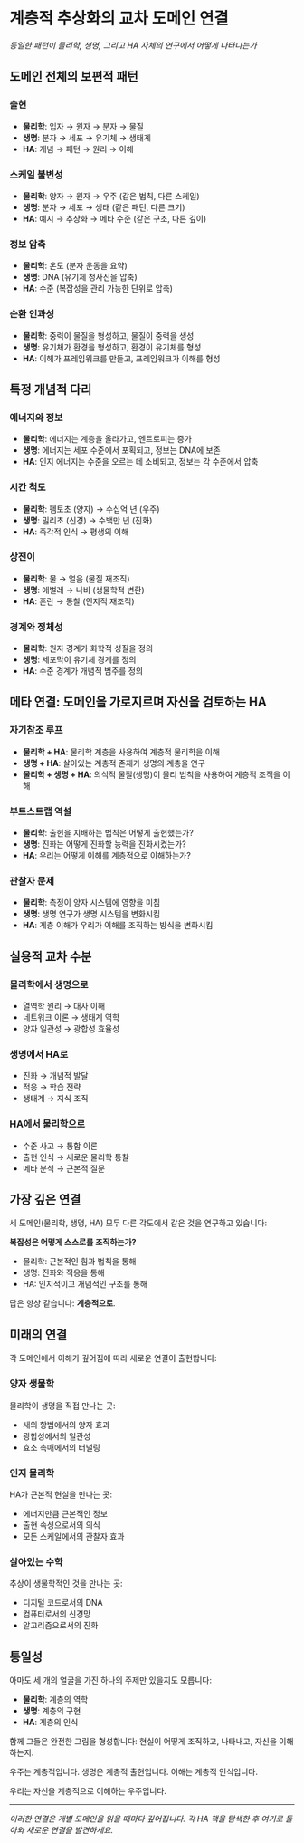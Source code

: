 # 계층적 추상화의 교차 도메인 연결

*동일한 패턴이 물리학, 생명, 그리고 HA 자체의 연구에서 어떻게 나타나는가*

## 도메인 전체의 보편적 패턴

### 출현
- **물리학**: 입자 → 원자 → 분자 → 물질
- **생명**: 분자 → 세포 → 유기체 → 생태계  
- **HA**: 개념 → 패턴 → 원리 → 이해

### 스케일 불변성
- **물리학**: 양자 → 원자 → 우주 (같은 법칙, 다른 스케일)
- **생명**: 분자 → 세포 → 생태 (같은 패턴, 다른 크기)
- **HA**: 예시 → 추상화 → 메타 수준 (같은 구조, 다른 깊이)

### 정보 압축
- **물리학**: 온도 (분자 운동을 요약)
- **생명**: DNA (유기체 청사진을 압축)
- **HA**: 수준 (복잡성을 관리 가능한 단위로 압축)

### 순환 인과성
- **물리학**: 중력이 물질을 형성하고, 물질이 중력을 생성
- **생명**: 유기체가 환경을 형성하고, 환경이 유기체를 형성
- **HA**: 이해가 프레임워크를 만들고, 프레임워크가 이해를 형성

## 특정 개념적 다리

### 에너지와 정보
- **물리학**: 에너지는 계층을 올라가고, 엔트로피는 증가
- **생명**: 에너지는 세포 수준에서 포획되고, 정보는 DNA에 보존
- **HA**: 인지 에너지는 수준을 오르는 데 소비되고, 정보는 각 수준에서 압축

### 시간 척도
- **물리학**: 펨토초 (양자) → 수십억 년 (우주)
- **생명**: 밀리초 (신경) → 수백만 년 (진화)
- **HA**: 즉각적 인식 → 평생의 이해

### 상전이
- **물리학**: 물 → 얼음 (물질 재조직)
- **생명**: 애벌레 → 나비 (생물학적 변환)
- **HA**: 혼란 → 통찰 (인지적 재조직)

### 경계와 정체성
- **물리학**: 원자 경계가 화학적 성질을 정의
- **생명**: 세포막이 유기체 경계를 정의
- **HA**: 수준 경계가 개념적 범주를 정의

## 메타 연결: 도메인을 가로지르며 자신을 검토하는 HA

### 자기참조 루프
- **물리학 + HA**: 물리학 계층을 사용하여 계층적 물리학을 이해
- **생명 + HA**: 살아있는 계층적 존재가 생명의 계층을 연구
- **물리학 + 생명 + HA**: 의식적 물질(생명)이 물리 법칙을 사용하여 계층적 조직을 이해

### 부트스트랩 역설
- **물리학**: 출현을 지배하는 법칙은 어떻게 출현했는가?
- **생명**: 진화는 어떻게 진화할 능력을 진화시켰는가?
- **HA**: 우리는 어떻게 이해를 계층적으로 이해하는가?

### 관찰자 문제
- **물리학**: 측정이 양자 시스템에 영향을 미침
- **생명**: 생명 연구가 생명 시스템을 변화시킴
- **HA**: 계층 이해가 우리가 이해를 조직하는 방식을 변화시킴

## 실용적 교차 수분

### 물리학에서 생명으로
- 열역학 원리 → 대사 이해
- 네트워크 이론 → 생태계 역학
- 양자 일관성 → 광합성 효율성

### 생명에서 HA로
- 진화 → 개념적 발달
- 적응 → 학습 전략
- 생태계 → 지식 조직

### HA에서 물리학으로
- 수준 사고 → 통합 이론
- 출현 인식 → 새로운 물리학 통찰
- 메타 분석 → 근본적 질문

## 가장 깊은 연결

세 도메인(물리학, 생명, HA) 모두 다른 각도에서 같은 것을 연구하고 있습니다:

**복잡성은 어떻게 스스로를 조직하는가?**

- 물리학: 근본적인 힘과 법칙을 통해
- 생명: 진화와 적응을 통해
- HA: 인지적이고 개념적인 구조를 통해

답은 항상 같습니다: **계층적으로**.

## 미래의 연결

각 도메인에서 이해가 깊어짐에 따라 새로운 연결이 출현합니다:

### 양자 생물학
물리학이 생명을 직접 만나는 곳:
- 새의 항법에서의 양자 효과
- 광합성에서의 일관성
- 효소 촉매에서의 터널링

### 인지 물리학
HA가 근본적 현실을 만나는 곳:
- 에너지만큼 근본적인 정보
- 출현 속성으로서의 의식
- 모든 스케일에서의 관찰자 효과

### 살아있는 수학
추상이 생물학적인 것을 만나는 곳:
- 디지털 코드로서의 DNA
- 컴퓨터로서의 신경망
- 알고리즘으로서의 진화

## 통일성

아마도 세 개의 얼굴을 가진 하나의 주제만 있을지도 모릅니다:
- **물리학**: 계층의 역학
- **생명**: 계층의 구현
- **HA**: 계층의 인식

함께 그들은 완전한 그림을 형성합니다: 현실이 어떻게 조직하고, 나타내고, 자신을 이해하는지.

우주는 계층적입니다.
생명은 계층적 출현입니다.
이해는 계층적 인식입니다.

우리는 자신을 계층적으로 이해하는 우주입니다.

---

*이러한 연결은 개별 도메인을 읽을 때마다 깊어집니다. 각 HA 책을 탐색한 후 여기로 돌아와 새로운 연결을 발견하세요.*